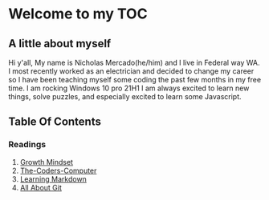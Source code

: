  # Welcome to my TOC #

 ## A little about myself ##

  Hi y'all, My name is Nicholas Mercado(he/him) and I live in Federal way WA. I most recently worked as an electrician and decided to change my career so I have been teaching myself some coding the past few months in my free time. 
I am rocking Windows 10 pro 21H1
I am always excited to learn new things, solve puzzles, and especially excited to learn some Javascript.  

 ## Table Of Contents ##

### Readings
1.  [Growth Mindset](https://nicholas-mercado.github.io/reading-notes/growth_mindset.html) 
2. [The-Coders-Computer](https://nicholas-mercado.github.io/reading-notes/Learning-Markdown.html) 
3. [Learning Markdown](https://nicholas-mercado.github.io/reading-notes/The-Coders-Computer.html)
3. [All About Git](https://nicholas-mercado.github.io/reading-notes/git.html)

<!-- ### Labs
1. Place Holder
2. Place Holder
3. Plave holder

### Lecture Notes -->
